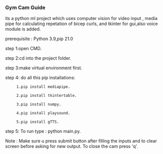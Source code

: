 ### Gym Cam Guide
its a python ml project which uses computer vision for video input , media pipe for calculating repetation of bicep curls, and tkinter for gui,also voice module is added.


prerequisite :  Python 3.9,pip 21.0   

step 1:open CMD.

step 2:cd into the project folder.

step 3:make virtual environment first.

step 4:  do all this pip installations:

         1.pip install mediapipe.
         
         2.pip install tkintertable.
         
         3.pip install numpy.
         
         4.pip install playsound.
         
         5.pip install gTTS.
         
step 5: To run type : python main.py.

Note : Make sure u press submit button after filling the inputs and to clear screen before asking for new output.
       To close the cam press 'q'. 

